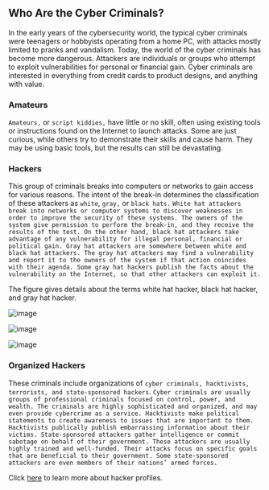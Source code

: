## Who Are the Cyber Criminals?

In the early years of the cybersecurity world, the typical cyber criminals were teenagers or hobbyists operating from a home PC, with attacks mostly limited to pranks and vandalism. Today, the world of the cyber criminals has become more dangerous. Attackers are individuals or groups who attempt to exploit vulnerabilities for personal or financial gain. Cyber criminals are interested in everything from credit cards to product designs, and anything with value.

### Amateurs

`Amateurs,` or `script kiddies,` have little or no skill, often using existing tools or instructions found on the Internet to launch attacks. Some are just curious, while others try to demonstrate their skills and cause harm. They may be using basic tools, but the results can still be devastating.

### Hackers

This group of criminals breaks into computers or networks to gain access for various reasons. The intent of the break-in determines the classification of these attackers as `white`, `gray,` or `black hats.` `White hat attackers break into networks or computer systems to discover weaknesses in order to improve the security of these systems. The owners of the system give permission to perform the break-in, and they receive the results of the test. On the other hand, black hat attackers take advantage of any vulnerability for illegal personal, financial or political gain. Gray hat attackers are somewhere between white and black hat attackers. The gray hat attackers may find a vulnerability and report it to the owners of the system if that action coincides with their agenda. Some gray hat hackers publish the facts about the vulnerability on the Internet, so that other attackers can exploit it.`


The figure gives details about the terms white hat hacker, black hat hacker, and gray hat hacker.

![image](https://github.com/adeleke123/I4GCybersecurity/assets/51156057/179a054a-a8f7-46ce-a105-168cdeddaaf4)

![image](https://github.com/adeleke123/I4GCybersecurity/assets/51156057/d8984753-9342-4642-9164-ba579b64a8ae)

![image](https://github.com/adeleke123/I4GCybersecurity/assets/51156057/246b8eff-380c-440a-87a7-282ff19d6ab2)

### Organized Hackers

These criminals include organizations of `cyber criminals, hacktivists, terrorists, and state-sponsored hackers`. `Cyber criminals are usually groups of professional criminals focused on control, power, and wealth. The criminals are highly sophisticated and organized, and may even provide cybercrime as a service. Hacktivists make political statements to create awareness to issues that are important to them. Hacktivists publically publish embarrassing information about their victims. State-sponsored attackers gather intelligence or commit sabotage on behalf of their government. These attackers are usually highly trained and well-funded. Their attacks focus on specific goals that are beneficial to their government. Some state-sponsored attackers are even members of their nations’ armed forces.`

Click [here](https://www.sans.org/white-papers/33864/) to learn more about hacker profiles.

